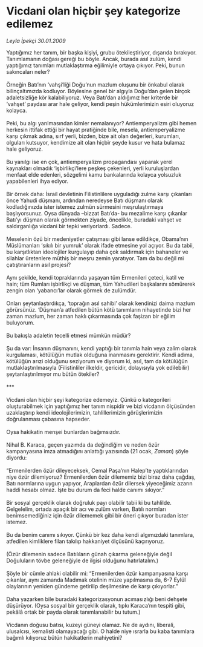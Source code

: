 # Vicdani olan hiçbir şey kategorize edilemez

*Leyla İpekçi 30.01.2009*

<div class="taraf_structure_2col_1zq">
<div class="margen_n">



 <p>Yaptığımız her tanım, bir başka kişiyi, grubu ötekileştiriyor, dışarıda bırakıyor. Tanımlamanın doğası gereği bu böyle. Ancak, burada asıl zulüm, kendi yaptığımız tanımları mutlaklaştırma eğilimiyle ortaya çıkıyor. Peki, bunun sakıncaları neler? <br/><br/>Örneğin Batı’nın ‘vahşi’liği Doğu’nun mazlum oluşunu bir önkabul olarak bilinçaltımızda kodluyor. Böylesine genel bir algıyla Doğu’dan gelen birçok adaletsizliğe kör kalabiliyoruz. Veya Batı’dan aldığımız her kriterde bir ‘vahşet’ paydası arar hale geliyor, kendi peşin hükümlerimizin esiri oluyoruz kolayca. <br/><br/>Peki, bu algı yarılmasından kimler nemalanıyor? Antiemperyalizm gibi hemen herkesin ittifak ettiği bir hayat pratiğinde bile, mesela, antiemperyalizme karşı çıkmak adına, sırf yerli, bizden, bize ait olan değerleri, kurumları, olguları kutsuyor, kendimize ait olan hiçbir şeyde kusur ve hata bulamaz hale geliyoruz. <br/><br/>Bu yanılgı ise en çok, antiemperyalizm propagandası yaparak yerel kaynakları olmadık ‘işbirlikçi’lere peşkeş çekenleri, yerli kuruluşlardan menfaat elde edenleri, sözgelimi kamu bankalarında kolayca yolsuzluk yapabilenleri ihya ediyor. <br/><br/>Bir örnek daha: İsrail devletinin Filistinlilere uyguladığı zulme karşı çıkanları önce Yahudi düşmanı, ardından neredeyse Batı düşmanı olarak kodladığınızda ister istemez zulmün sürmesini meşrulaştırmaya başlıyorsunuz. Oysa dünyada –bizzat Batı’da- bu mezalime karşı çıkanlar Batı’yı düşman olarak görmekten ziyade, öncelikle, buradaki vahşet ve saldırganlığa vicdani bir tepki veriyorlardı. Sadece. <br/><br/>Meselenin özü bir medeniyetler çatışması gibi lanse edildikçe, Obama’nın Müslümanları ‘sıkılı bir yumruk’ olarak ifade etmesine yol açıyor. Bu da tabii, bu karşıtlıktan ideolojiler kurgulayıp daha çok saldırmak için bahaneler ve silahlar üretenlere müthiş bir meşru zemin yaratıyor. Tam da bu değil mi çatıştıranların asıl projesi? <br/><br/>Aynı şekilde, kendi topraklarında yaşayan tüm Ermenileri çeteci, katil ve hain; tüm Rumları işbirlikçi ve düşman, tüm Yahudileri başkalarını sömürerek zengin olan ‘yabancı’lar olarak görmek de zulümdür. <br/><br/>Onları şeytanlaştırdıkça, ‘toprağın asıl sahibi’ olarak kendinizi daima mazlum görürsünüz. ‘Düşman’a atfedilen bütün kötü tanımların nihayetinde bizi her zaman mazlum, her zaman haklı çıkarmasında çok faşizan bir eğilim buluyorum. <br/><br/>Bu bakışla adaletin tecelli etmesi mümkün müdür? <br/><br/>Şu da var: İnsanın düşmanını, kendi yaptığı bir tanımla hain veya zalim olarak kurgulaması, kötülüğün mutlak olduğuna inanmasını gerektirir. Kendi adıma, kötülüğün arızi olduğunu seziyorum ve diyorum ki, asıl, tam da kötülüğün mutlaklaştırılmasıyla (Filistinliler ilkeldir, gericidir, dolayısıyla yok edilebilir) şeytanlaştırılmıyor mu bütün ötekiler? <br/><br/>*** <br/><br/>Vicdani olan hiçbir şeyi kategorize edemeyiz. Çünkü o kategorileri oluşturabilmek için yaptığımız her tanım nispidir ve bizi vicdanın ölçüsünden uzaklaştırıp kendi ideolojilerimizin, tahlillerimizin görüşlerimizin doğrulanması çabasına hapseder. <br/><br/>Oysa hakikatin menşei bunlardan bağımsızdır. <br/><br/>Nihal B. Karaca, geçen yazımda da değindiğim ve neden özür kampanyasına imza atmadığını anlattığı yazısında (21 ocak, <i>Zaman</i>) şöyle diyordu: <br/><br/>“Ermenilerden özür dileyeceksek, Cemal Paşa’nın Halep’te yaptıklarından niye özür dilemiyoruz? Ermenilerden özür dilememiz bizi biraz daha çağdaş, Batı normlarına uygun yapıyor, Araplardan özür dilersek yiyeceğimiz azarın haddi hesabı olmaz. İşte bu durum da feci halde canımı sıkıyor.” <br/><br/>Bir sosyal gerçeklik olarak doğruluk payı olabilir tabii ki bu tahlilde. Gelgelelim, ortada apaçık bir acı ve zulüm varken, Batılı normları benimsemediğiniz için özür dilememek gibi bir öneri çıkıyor buradan ister istemez. <br/><br/>Bu da benim canımı sıkıyor. Çünkü bir kez daha kendi algımızdaki tanımlara, atfedilen kimliklere filan takılıp hakkaniyet ölçüsünü kaçırıyoruz. <br/><br/>(Özür dilemenin sadece Batılıların günah çıkarma geleneğiyle değil Doğuluların tövbe geleneğiyle de ilgisi olduğunu hatırlatalım.) <br/><br/>Şöyle bir cümle ahlaki olabilir mi: “Ermenilerden özür kampanyasına karşı çıkanlar, aynı zamanda Madımak otelinin müze yapılmasına da, 6-7 Eylül olaylarının yeniden gündeme getirilip deşilmesine de karşı çıkıyorlar.” <br/><br/>Daha yazarken bile buradaki kategorizasyonun acımasızlığı beni dehşete düşürüyor. (Oysa sosyal bir gerçeklik olarak, tıpkı Karaca’nın tespiti gibi, pekâlâ ortak bir payda olarak tanımlanabilir bu tutum.) <br/><br/>Vicdanın doğusu batısı, kuzeyi güneyi olamaz. Ne de aydını, liberali, ulusalcısı, kemalisti olamayacağı gibi. O halde niye ısrarla bu kaba tanımlara bağımlı kılıyoruz bütün hakikatlerin mahiyetini?</p>

<br/>


<div id="taraf_not">
</div>

</div>


</div>
